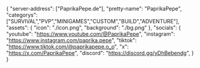 {
  "server-address": ["PaprikaPepe.de"],
  "pretty-name": "PaprikaPepe",
  "categorys": ["SURVIVAL","PVP","MINIGAMES","CUSTOM","BUILD","ADVENTURE"],
  "assets": {
    "icon": "./icon.png",
    "background": "./bg.png"
  },
  "socials": {
    "youtube": "https://www.youtube.com/@PaprikaPepe",
    "instagram": "https://www.instagram.com/paprika.pepe",
    "tiktok": "https://www.tiktok.com/@paprikapepe.o_o",
    "x": "https://x.com/PaprikaPepe",
    "discord": "https://discord.gg/yDhBebendg",
  }
}
